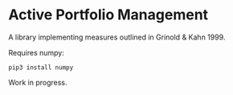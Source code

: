# Active Portfolio Management

A library implementing measures outlined in Grinold & Kahn 1999.

Requires numpy:
```
pip3 install numpy
```

Work in progress.
